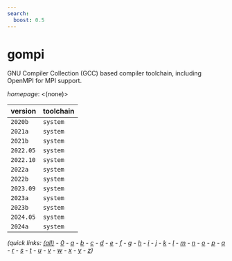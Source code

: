 ```yaml
---
search:
  boost: 0.5
---
```

# gompi

GNU Compiler Collection (GCC) based compiler toolchain,  including OpenMPI for MPI support.

*homepage*: <(none)>

version | toolchain
--------|----------
``2020b`` | ``system``
``2021a`` | ``system``
``2021b`` | ``system``
``2022.05`` | ``system``
``2022.10`` | ``system``
``2022a`` | ``system``
``2022b`` | ``system``
``2023.09`` | ``system``
``2023a`` | ``system``
``2023b`` | ``system``
``2024.05`` | ``system``
``2024a`` | ``system``


*(quick links: [(all)](../index.md) - [0](../0/index.md) - [a](../a/index.md) - [b](../b/index.md) - [c](../c/index.md) - [d](../d/index.md) - [e](../e/index.md) - [f](../f/index.md) - [g](../g/index.md) - [h](../h/index.md) - [i](../i/index.md) - [j](../j/index.md) - [k](../k/index.md) - [l](../l/index.md) - [m](../m/index.md) - [n](../n/index.md) - [o](../o/index.md) - [p](../p/index.md) - [q](../q/index.md) - [r](../r/index.md) - [s](../s/index.md) - [t](../t/index.md) - [u](../u/index.md) - [v](../v/index.md) - [w](../w/index.md) - [x](../x/index.md) - [y](../y/index.md) - [z](../z/index.md))*

